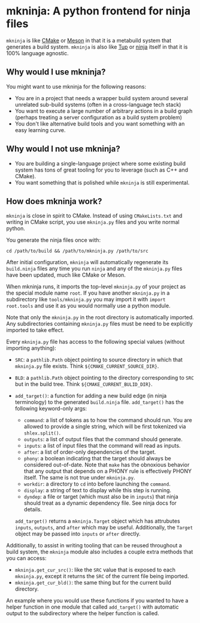 # mkninja: A python frontend for ninja files

`mkninja` is like [CMake](https://cmake.org/) or
[Meson](https://mesonbuild.com/) in that it is a metabuild system that generates
a build system.  `mkninja` is also like [Tup](https://gittup.org/tup/) or
[ninja](https://ninja-build.org/) itself in that it is 100% language agnostic.

## Why would I use mkninja?

You might want to use mkninja for the following reasons:

- You are in a project that needs a wrapper build system around several
  unrelated sub-build systems (often in a cross-language tech stack)
- You want to execute a large number of arbitrary actions in a build graph
  (perhaps treating a server configuration as a build system problem)
- You don't like alternative build tools and you want something with an easy
  learning curve.

## Why would I not use mkninja?

- You are building a single-language project where some existing build system
  has tons of great tooling for you to leverage (such as C++ and CMake).
- You want something that is polished while `mkninja` is still experimental.

## How does mkninja work?

`mkninja` is close in spirit to CMake.  Instead of using `CMakeLists.txt` and
writing in CMake script, you use `mkninja.py` files and you write normal
python.

You generate the ninja files once with:

```
cd /path/to/build && /path/to/mkninja.py /path/to/src
```

After initial configuration, `mkninja` will automatically regenerate its
`build.ninja` files any time you run `ninja` and any of the `mkninja.py` files
have been updated, much like CMake or Meson.

When mkninja runs, it imports the top-level `mkninja.py` of your project as
the special module name `root`.  If you have another `mkninja.py` in a
subdirectory like `tools/mkninja.py` you may import it with `import root.tools`
and use it as you would normally use a python module.

Note that only the `mkninja.py` in the root directory is automatically
imported.  Any subdirectories containing `mkninja.py` files must be need to be
explicitly imported to take effect.

Every `mkninja.py` file has access to the following special values (without
importing anything):
  - `SRC`: a `pathlib.Path` object pointing to source directory in which that
    `mkninja.py` file exists.  Think `${CMAKE_CURRENT_SOURCE_DIR}`.
  - `BLD`: a `pathlib.Path` object pointing to the directory corresponding to
    `SRC` but in the build tree.  Think `${CMAKE_CURRENT_BULID_DIR}`.
  - `add_target()`: a function for adding a new build edge (in ninja
    terminology) to the generated `build.ninja` file.  `add_target()` has the
    following keyword-only args:
      - `command`: a list of tokens as to how the command should run.  You
        are allowed to provide a single string, which will be first tokenized
        via `shlex.split()`.
      - `outputs`: a list of output files that the command should generate.
      - `inputs`: a list of input files that the command will read as inputs.
      - `after`: a list of order-only dependencies of the target.
      - `phony`: a boolean indicating that the target should always be
        considered out-of-date.  Note that `make` has the obnoxious behavior
        that any output that depends on a PHONY rule is effectively PHONY
        itself.  The same is not true under `mkninja.py`.
      - `workdir`: a directory to `cd` into before launching the `command`.
      - `display`: a string of text to display while this step is running.
      - `dyndep`: a file or target (which must also be in `inputs`) that ninja
        should treat as a dynamic dependency file.  See ninja docs for details.

    `add_target()` returns a `mkninja.Target` object which has attrubutes
    `inputs`, `outputs`, and `after` which may be useful.  Additionally, the
    `Target` object may be passed into `inputs` or `after` directly.

Additionally, to assist in writing tooling that can be reused throughout a
build system, the `mkninja` module also includes a couple extra methods that
you can access:
  - `mkninja.get_cur_src()`: like the `SRC` value that is exposed to each
    `mkninja.py`, except it returns the `SRC` of the current file being
    imported.
  - `mkninja.get_cur_bld()`: the same thing but for the current build
    directory.

An example where you would use these functions if you wanted to have a helper
function in one module that called `add_target()` with automatic output to the
subdirectory where the helper function is called.
